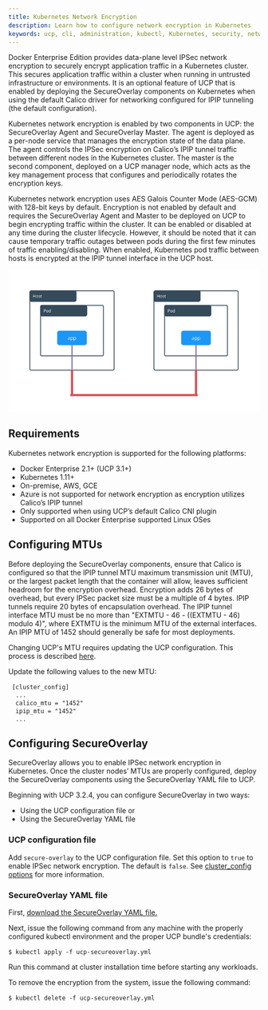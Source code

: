 ```yaml
---
title: Kubernetes Network Encryption
description: Learn how to configure network encryption in Kubernetes
keywords: ucp, cli, administration, kubectl, Kubernetes, security, network, ipsec, ipip, esp, calico
---
```


Docker Enterprise Edition provides data-plane level IPSec network encryption to securely encrypt application
traffic in a Kubernetes cluster. This secures application traffic within a cluster when running in untrusted
infrastructure or environments. It is an optional feature of UCP that is enabled by deploying the SecureOverlay
components on Kubernetes when using the default Calico driver for networking configured for IPIP tunneling
(the default configuration).

Kubernetes network encryption is enabled by two components in UCP: the SecureOverlay Agent and SecureOverlay
Master. The agent is deployed as a per-node service that manages the encryption state of the data plane. The
agent controls the IPSec encryption on Calico’s IPIP tunnel traffic between different nodes in the Kubernetes
cluster. The master is the second component, deployed on a UCP manager node, which acts as the key management
process that configures and periodically rotates the encryption keys.

Kubernetes network encryption uses AES Galois Counter Mode (AES-GCM) with 128-bit keys by default. Encryption
is not enabled by default and requires the SecureOverlay Agent and Master to be deployed on UCP to begin
encrypting traffic within the cluster. It can be enabled or disabled at any time during the cluster lifecycle.
However, it should be noted that it can cause temporary traffic outages between pods during the first few minutes
of traffic enabling/disabling. When enabled, Kubernetes pod traffic between hosts is encrypted at the IPIP tunnel
interface in the UCP host.

![Kubernetes Network Encryption](/ee/images/kubernetes-network-encryption.png)

## Requirements

Kubernetes network encryption is supported for the following platforms:
* Docker Enterprise 2.1+ (UCP 3.1+)
* Kubernetes 1.11+
* On-premise, AWS, GCE
* Azure is not supported for network encryption as encryption utilizes Calico’s IPIP tunnel
* Only supported when using UCP’s default Calico CNI plugin
* Supported on all Docker Enterprise supported Linux OSes

## Configuring MTUs

Before deploying the SecureOverlay components, ensure that Calico is configured so that the IPIP tunnel
MTU maximum transmission unit (MTU), or the largest packet length that the container will allow, leaves sufficient headroom for the encryption overhead.   Encryption adds 26 bytes of overhead, but every IPSec
packet size must be a multiple of 4 bytes.  IPIP tunnels require 20 bytes of encapsulation overhead.  The IPIP
tunnel interface MTU must be no more than "EXTMTU - 46 - ((EXTMTU - 46) modulo 4)", where EXTMTU is the minimum MTU
of the external interfaces.   An IPIP MTU of 1452 should generally be safe for most deployments.

Changing UCP's MTU requires updating the UCP configuration.  This process is described [here](/ee/ucp/admin/configure/ucp-configuration-file).

Update the following values to the new MTU:

     [cluster_config]
      ...
      calico_mtu = "1452"
      ipip_mtu = "1452"
      ...

## Configuring SecureOverlay

SecureOverlay allows you to enable IPSec network encryption in Kubernetes. Once the cluster nodes’ MTUs are properly configured, deploy the SecureOverlay components using the SecureOverlay YAML file to UCP.

Beginning with UCP 3.2.4, you can configure SecureOverlay in two ways:
* Using the UCP configuration file or
* Using the SecureOverlay YAML file

### UCP configuration file

Add `secure-overlay` to the UCP configuration file. Set this option to `true` to enable IPSec network encryption. The default is `false`. See [cluster_config options](https://docs.docker.com/ee/ucp/admin/configure/ucp-configuration-file/#cluster_config-table-required) for more information.

### SecureOverlay YAML file

First, [download the SecureOverlay YAML file.](ucp-secureoverlay.yml)

Next, issue the following command from any machine with the properly configured kubectl environment and the proper UCP bundle's credentials:

```
$ kubectl apply -f ucp-secureoverlay.yml
```

Run this command at cluster installation time before starting any workloads.

To remove the encryption from the system, issue the following command:

```
$ kubectl delete -f ucp-secureoverlay.yml
```
